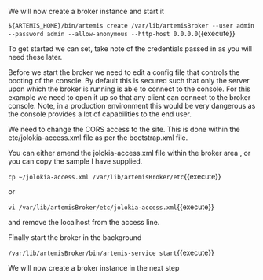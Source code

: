 We will now create a broker instance and start it

``${ARTEMIS_HOME}/bin/artemis create /var/lib/artemisBroker --user admin --password admin --allow-anonymous --http-host 0.0.0.0``{{execute}}

To get started we can set, take note of the credentials passed in as you will need these later.

Before we start the broker we need to edit a config file that controls the booting of the
console. By default this is secured such that only the server upon which the broker is running 
is able to connect to the console. For this example we need to open it up so that any client
can connect to the broker console. Note, in a production environment this would be very 
dangerous as the console provides a lot of capabilities to the end user.

We need to change the CORS access to the site. This
is done within the etc/jolokia-access.xml file as per the bootstrap.xml file.

You can either amend the jolokia-access.xml file within the broker area , or you can 
copy the sample I have supplied.

``cp ~/jolokia-access.xml /var/lib/artemisBroker/etc``{{execute}}

or

``vi /var/lib/artemisBroker/etc/jolokia-access.xml``{{execute}}

and remove the localhost from the access line.

Finally start the broker in the background

``/var/lib/artemisBroker/bin/artemis-service start``{{execute}}

We will now create a broker instance in the next step